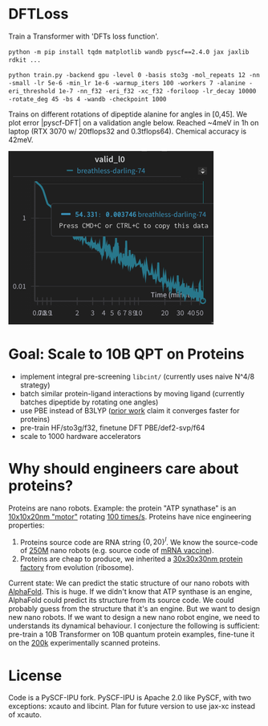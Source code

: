 # DFTLoss 
Train a Transformer with 'DFTs loss function'.

```
python -m pip install tqdm matplotlib wandb pyscf==2.4.0 jax jaxlib rdkit ...
```

```
python train.py -backend gpu -level 0 -basis sto3g -mol_repeats 12 -nn -small -lr 5e-6 -min_lr 1e-6 -warmup_iters 100 -workers 7 -alanine -eri_threshold 1e-7 -nn_f32 -eri_f32 -xc_f32 -foriloop -lr_decay 10000 -rotate_deg 45 -bs 4 -wandb -checkpoint 1000
```

Trains on different rotations of dipeptide alanine for angles in [0,45]. We plot error |pyscf-DFT| on a validation angle below. Reached ~4meV in 1h on laptop (RTX 3070 w/ 20tflops32 and 0.3tflops64). Chemical accuracy is 42meV. 

<img src='figures/val_curve.png'>

# Goal: Scale to 10B QPT on Proteins
- implement integral pre-screening `libcint/` (currently uses naive N^4/8 strategy) 
- batch similar protein-ligand interactions by moving ligand (currently batches dipeptide by rotating one angles)
- use PBE instead of B3LYP (<a href="https://citeseerx.ist.psu.edu/document?repid=rep1&type=pdf&doi=dd944567fd5930aa7f35d80bcebfbbf7f847a289">prior work</a> claim it converges faster for proteins) 
- pre-train HF/sto3g/f32, finetune DFT PBE/def2-svp/f64
- scale to 1000 hardware accelerators 

# Why should engineers care about proteins?
Proteins are nano robots. Example: the protein "ATP synathase" is an <a href="https://bionumbers.hms.harvard.edu/bionumber.aspx?s=n&v=8&id=111322#:~:text=%22%5BResearchers%5D%20favorite%20biological%20molecule,life%20%5Bprimary%20sources%5D.%22">10x10x20nm "motor"</a> rotating <a href='https://www.neuro.duke.edu/files/sites/yasuda/pub/0302207335.pdf'>100 times/s</a>. Proteins have nice engineering properties: 
1. Proteins source code are RNA string $\{0,20\}^l$. We know the source-code of <a href='https://www.uniprot.org/uniprotkb/statistics'>250M</a> nano robots (e.g. source code of <a href='https://berthub.eu/articles/posts/reverse-engineering-source-code-of-the-biontech-pfizer-vaccine/'>mRNA vaccine</a>). 
2. Proteins are cheap to produce, we inherited a <a href="https://en.wikipedia.org/wiki/Ribosome">30x30x30nm protein factory</a> from evolution (ribosome). 

Current state: We can predict the static structure of our nano robots with <a href="https://alphafold.ebi.ac.uk/entry/A0A671WMU1">AlphaFold</a>. This is huge. If we didn't know that ATP synthase is an engine, AlphaFold could predict its structure from its source code. We could probably guess from the structure that it's an engine. 
But we want to design new nano robots. If we want to design a new nano robot engine, we need to understands its dynamical behaviour. I conjecture the following is sufficient: pre-train a 10B Transformer on 10B quantum protein examples, fine-tune it on the <a href='https://www.rcsb.org/stats/growth/growth-released-structures'>200k</a> experimentally scanned proteins. 


# License 
Code is a PySCF-IPU fork. PySCF-IPU is Apache 2.0 like PySCF, with two exceptions: xcauto and libcint. Plan for future version to use jax-xc instead of xcauto. 